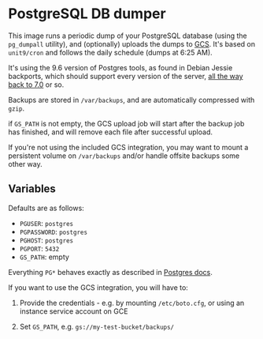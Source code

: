 # PostgreSQL DB dumper

This image runs a periodic dump of your PostgreSQL database (using the
`pg_dumpall` utility), and (optionally) uploads the dumps to [GCS][].
It's based on `unit9/cron` and follows the daily schedule (dumps at
6:25 AM).

[GCS]: https://cloud.google.com/storage/docs/

It's using the 9.6 version of Postgres tools, as found in Debian
Jessie backports, which should support every version of the server,
[all the way back to 7.0][postgres-docs-upgrade] or so.

[postgres-docs-upgrade]: https://www.postgresql.org/docs/9.6/static/upgrading.html#UPGRADING-VIA-PGDUMPALL

Backups are stored in `/var/backups`, and are automatically compressed
with `gzip`.

if `GS_PATH` is not empty, the GCS upload job will start after the
backup job has finished, and will remove each file after successful
upload.

If you're not using the included GCS integration, you may want to
mount a persistent volume on `/var/backups` and/or handle offsite
backups some other way.

## Variables

Defaults are as follows:

- `PGUSER`: `postgres`
- `PGPASSWORD`: `postgres`
- `PGHOST`: `postgres`
- `PGPORT`: `5432`
- `GS_PATH`: empty

Everything `PG*` behaves exactly as described in
[Postgres docs][postgres-docs-env].

[postgres-docs-env]: https://www.postgresql.org/docs/9.6/static/libpq-envars.html

If you want to use the GCS integration, you will have to:

1. Provide the credentials - e.g. by mounting `/etc/boto.cfg`, or
   using an instance service account on GCE

2. Set `GS_PATH`, e.g. `gs://my-test-bucket/backups/`
